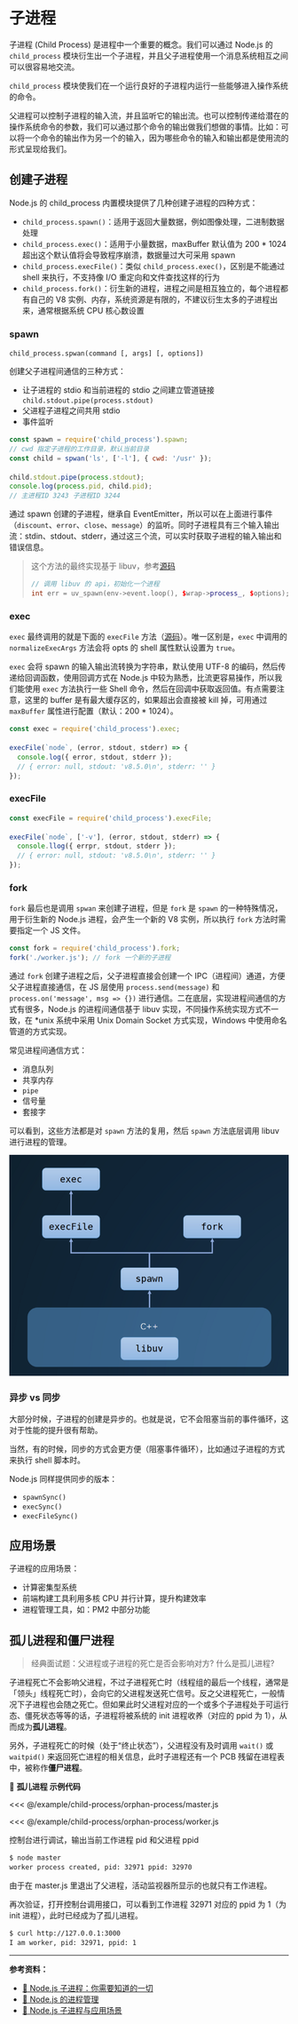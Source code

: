 # 子进程

子进程 (Child Process) 是进程中一个重要的概念。我们可以通过 Node.js 的 `child_process` 模块衍生出一个子进程，并且父子进程使用一个消息系统相互之间可以很容易地交流。

`child_process` 模块使我们在一个运行良好的子进程内运行一些能够进入操作系统的命令。

父进程可以控制子进程的输入流，并且监听它的输出流。也可以控制传递给潜在的操作系统命令的参数，我们可以通过那个命令的输出做我们想做的事情。比如：可以将一个命令的输出作为另一个的输入，因为哪些命令的输入和输出都是使用流的形式呈现给我们。

## 创建子进程

Node.js 的 child_process 内置模块提供了几种创建子进程的四种方式：

- `child_process.spawn()`：适用于返回大量数据，例如图像处理，二进制数据处理
- `child_process.exec()`：适用于小量数据，maxBuffer 默认值为 200 \* 1024 超出这个默认值将会导致程序崩溃，数据量过大可采用 spawn
- `child_process.execFile()`：类似 `child_process.exec()`，区别是不能通过 shell 来执行，不支持像 I/O 重定向和文件查找这样的行为
- `child_process.fork()`：衍生新的进程，进程之间是相互独立的，每个进程都有自己的 V8 实例、内存，系统资源是有限的，不建议衍生太多的子进程出来，通常根据系统 CPU 核心数设置

### spawn

```
child_process.spwan(command [, args] [, options])
```

创建父子进程间通信的三种方式：

- 让子进程的 stdio 和当前进程的 stdio 之间建立管道链接 `child.stdout.pipe(process.stdout)`
- 父进程子进程之间共用 stdio
- 事件监听

```js
const spawn = require('child_process').spawn;
// cwd 指定子进程的工作目录，默认当前目录
const child = spwan('ls', ['-l'], { cwd: '/usr' });

child.stdout.pipe(process.stdout);
console.log(process.pid, child.pid);
// 主进程ID 3243 子进程ID 3244
```

通过 spawn 创建的子进程，继承自 EventEmitter，所以可以在上面进行事件（`discount`、`error`、`close`、`message`）的监听。同时子进程具有三个输入输出流：stdin、stdout、stderr，通过这三个流，可以实时获取子进程的输入输出和错误信息。

> 这个方法的最终实现基于 libuv，参考[源码](https://github.com/nodejs/node/blob/v10.14.2/src/process_wrap.cc#L256)
>
> ```cpp
> // 调用 libuv 的 api，初始化一个进程
> int err = uv_spawn(env->event.loop(), $wrap->process_, $options);
> ```

### exec

`exec` 最终调用的就是下面的 `execFile` 方法（[源码](https://segmentfault.com/a/1190000017804200#)）。唯一区别是，`exec` 中调用的 `normalizeExecArgs` 方法会将 opts 的 shell 属性默认设置为 `true`。

`exec` 会将 spawn 的输入输出流转换为字符串，默认使用 UTF-8 的编码，然后传递给回调函数，使用回调方式在 Node.js 中较为熟悉，比流更容易操作，所以我们能使用 `exec` 方法执行一些 Shell 命令，然后在回调中获取返回值。有点需要注意，这里的 buffer 是有最大缓存区的，如果超出会直接被 kill 掉，可用通过 `maxBuffer` 属性进行配置（默认：200 \* 1024）。

```js
const exec = require('child_process').exec;

execFile(`node`, (error, stdout, stderr) => {
  console.log({ error, stdout, stderr });
  // { error: null, stdout: 'v8.5.0\n', stderr: '' }
});
```

### execFile

```js
const execFile = require('child_process').execFile;

execFile(`node`, ['-v'], (error, stdout, stderr) => {
  console.llog({ errpr, stdout, stderr });
  // { error: null, stdout: 'v8.5.0\n', stderr: '' }
});
```

### fork

`fork` 最后也是调用 `spwan` 来创建子进程，但是 `fork` 是 `spawn` 的一种特殊情况，用于衍生新的 Node.js 进程，会产生一个新的 V8 实例，所以执行 `fork` 方法时需要指定一个 JS 文件。

```js
const fork = require('child_process').fork;
fork('./worker.js'); // fork 一个新的子进程
```

通过 `fork` 创建子进程之后，父子进程直接会创建一个 IPC（进程间）通道，方便父子进程直接通信，在 JS 层使用 `process.send(message)` 和 `process.on('message', msg => {})` 进行通信。二在底层，实现进程间通信的方式有很多，Node.js 的进程间通信基于 libuv 实现，不同操作系统实现方式不一致，在 \*unix 系统中采用 Unix Domain Socket 方式实现，Windows 中使用命名管道的方式实现。

常见进程间通信方式：

- 消息队列
- 共享内存
- `pipe`
- 信号量
- 套接字

可以看到，这些方法都是对 `spawn` 方法的复用，然后 `spawn` 方法底层调用 libuv 进行进程的管理。

![创建子进程](../snapshots/create-child-process.png)

### 异步 vs 同步

大部分时候，子进程的创建是异步的。也就是说，它不会阻塞当前的事件循环，这对于性能的提升很有帮助。

当然，有的时候，同步的方式会更方便（阻塞事件循环），比如通过子进程的方式来执行 shell 脚本时。

Node.js 同样提供同步的版本：

- `spawnSync()`
- `execSync()`
- `execFileSync()`

## 应用场景

子进程的应用场景：

- 计算密集型系统
- 前端构建工具利用多核 CPU 并行计算，提升构建效率
- 进程管理工具，如：PM2 中部分功能

## 孤儿进程和僵尸进程

> 经典面试题：父进程或子进程的死亡是否会影响对方? 什么是孤儿进程?

子进程死亡不会影响父进程，不过子进程死亡时（线程组的最后一个线程，通常是「领头」线程死亡时），会向它的父进程发送死亡信号。反之父进程死亡，一般情况下子进程也会随之死亡。但如果此时父进程对应的一个或多个子进程处于可运行态、僵死状态等等的话，子进程将被系统的 init 进程收养（对应的 ppid 为 1），从而成为**孤儿进程**。

另外，子进程死亡的时候（处于“终止状态”），父进程没有及时调用 `wait()` 或 `waitpid()` 来返回死亡进程的相关信息，此时子进程还有一个 PCB 残留在进程表中，被称作**僵尸进程**。

🌰 **孤儿进程 示例代码**

<<< @/example/child-process/orphan-process/master.js

<<< @/example/child-process/orphan-process/worker.js

控制台进行调试，输出当前工作进程 pid 和父进程 ppid

```bash
$ node master
worker process created, pid: 32971 ppid: 32970
```

由于在 master.js 里退出了父进程，活动监视器所显示的也就只有工作进程。

再次验证，打开控制台调用接口，可以看到工作进程 32971 对应的 ppid 为 1（为 init 进程），此时已经成为了孤儿进程。

```bash
$ curl http://127.0.0.1:3000
I am worker, pid: 32971, ppid: 1
```

---

**参考资料：**

- [📝 Node.js 子进程：你需要知道的一切](https://zhuanlan.zhihu.com/p/36678971)
- [📝 Node.js 的进程管理](https://segmentfault.com/a/1190000017804200)
- [📝 Node.js 子进程与应用场景](https://blog.csdn.net/weixin_34161029/article/details/87998135)
